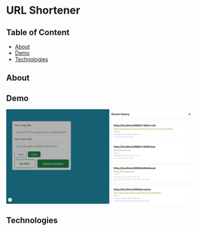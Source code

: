 # URL Shortener

## Table of Content

-   [About](#about)
-   [Demo](#demo)
-   [Technologies](#technologies)

## About

## Demo

![demo](./client/demo/demo1.png)

## Technologies
